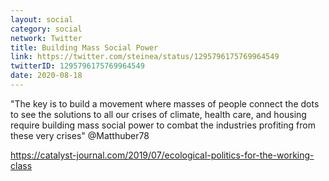 ```yaml
---
layout: social
category: social
network: Twitter
title: Building Mass Social Power
link: https://twitter.com/steinea/status/1295796175769964549
twitterID: 1295796175769964549
date: 2020-08-18
---
```


"The key is to build a movement where masses of people connect the dots to see the solutions to all our crises of climate, health care, and housing require building mass social power to combat the industries profiting from these very crises" @Matthuber78

<https://catalyst-journal.com/2019/07/ecological-politics-for-the-working-class>
